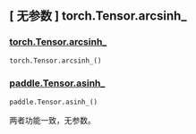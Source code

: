## [ 无参数 ] torch.Tensor.arcsinh_

### [torch.Tensor.arcsinh_](https://pytorch.org/docs/stable/generated/torch.Tensor.arcsinh_.html)

```python
torch.Tensor.arcsinh_()
```

### [paddle.Tensor.asinh_]()

```python
paddle.Tensor.asinh_()
```

两者功能一致，无参数。
